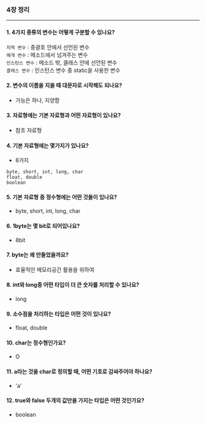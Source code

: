 ### 4장 정리

---

#### 1. 4가지 종류의 변수는 어떻게 구분할 수 있나요?

`지역 변수` : 중괄호 안에서 선언된 변수<br>
`매개 변수` : 메소드에서 넘겨주는 변수<br>
`인스턴스 변수` : 메소드 밖, 클래스 안에 선언된 변수<br>
`클래스 변수` : 인스턴스 변수 중 static을 사용한 변수<br>

#### 2. 변수의 이름을 지을 때 대문자로 시작해도 되나요?

- 가능은 하나, 지양함

#### 3. 자료형에는 기본 자료형과 어떤 자료형이 있나요?

- 참조 자료형

#### 4. 기본 자료형에는 몇가지가 있나요?

- 8가지
```
byte, short, int, long, char
float, double
boolean
```

#### 5. 기본 자료형 중 정수형에는 어떤 것들이 있나요?

- byte, short, int, long, char

#### 6. 1byte는 몇 bit로 되어있나요?

- 8bit

#### 7. byte는 왜 만들었을까요?

- 효율적인 메모리공간 활용을 위하여

#### 8. int와 long중 어떤 타입이 더 큰 숫자를 처리할 수 있나요?

- long

#### 9. 소수점을 처리하는 타입은 어떤 것이 있나요?

- float, double

#### 10. char는 정수형인가요?

- O

#### 11. a라는 것을 char로 정의할 때, 어떤 기호로 감싸주어야 하나요?

- 'a'

#### 12. true와 false 두개의 값만을 가지는 타입은 어떤 것인가요?

- boolean